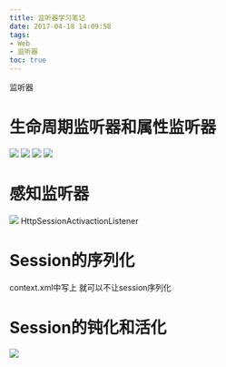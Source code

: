 ```yaml
---
title: 监听器学习笔记
date: 2017-04-18 14:09:58
tags:
- Web
- 监听器
toc: true
---
```

监听器
<!--more-->
# 生命周期监听器和属性监听器
![](http://wx1.sinaimg.cn/large/005P8ayVgy1feqtb9su8dj30j20dwgom.jpg)
![](http://wx4.sinaimg.cn/large/005P8ayVgy1feqtbas6jqj30iz03igm4.jpg)
![](http://wx4.sinaimg.cn/large/005P8ayVgy1feqtbbajirj30lm07rwg5.jpg)
![](http://wx3.sinaimg.cn/large/005P8ayVgy1feqtbbsknij30c407ydgy.jpg)
# 感知监听器
![](http://wx3.sinaimg.cn/large/005P8ayVgy1feqtg50n0uj30hz03kq36.jpg)
HttpSessionActivactionListener
# Session的序列化
context.xml中写上
<Manager pathname="" />就可以不让session序列化
# Session的钝化和活化
![](http://wx3.sinaimg.cn/large/005P8ayVgy1feqto8tc55j30q70bewh2.jpg)


